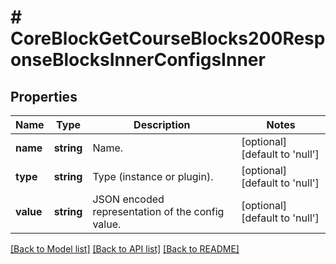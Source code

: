 # # CoreBlockGetCourseBlocks200ResponseBlocksInnerConfigsInner

## Properties

Name | Type | Description | Notes
------------ | ------------- | ------------- | -------------
**name** | **string** | Name. | [optional] [default to 'null']
**type** | **string** | Type (instance or plugin). | [optional] [default to 'null']
**value** | **string** | JSON encoded representation of the config value. | [optional] [default to 'null']

[[Back to Model list]](../../README.md#models) [[Back to API list]](../../README.md#endpoints) [[Back to README]](../../README.md)
